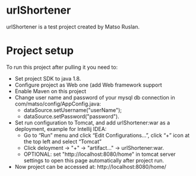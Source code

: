 # urlShortener
urlShortener is a test project created by Matso Ruslan.
# Project setup
To run this project after pulling it you need to:
- Set project SDK to java 1.8.
- Configure project as Web one (add Web framework support
- Enable Maven on this project
- Change user name and password of your mysql db connection in com/matso/config/AppConfig.java:
  * dataSource.setUsername("userName");
  * dataSource.setPassword("password").
- Set run configuration to Tomcat, and add urlShortener:war as a deployment, example for Intellij IDEA:
  * Go to “Run” menu and click “Edit Configurations…”, click “+” icon at the top left and select “Tomcat”
  * Click deloyment -> "+" -> "artifact..." -> urlShortener:war.
  * OPTIONAL: set "http://localhost:8080/home" in tomcat server settings to open this page automatically after project run.
- Now project can be accessed at: http://localhost:8080/home/ 
